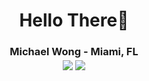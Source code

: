 <div align="center">

# Hello There👋
  <h3>Michael Wong - Miami, FL</a>
  
  <br>
    
  <img align="center" src="https://github-readme-stats.vercel.app/api?username=mikewng19&hide_border=true&theme=transparent&show_icons=true">

  <img align="center" src="https://github-readme-stats.vercel.app/api/top-langs/?username=mikewng19&layout=compact&hide_border=true&theme=transparent">
  
<!--   <a href="https://ko-fi.com/salanileo"> <img align="center" src="https://storage.ko-fi.com/cdn/brandasset/kofi_bg_tag_dark.png" margin=12 height=60/></a> -->  
</div>
